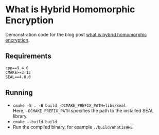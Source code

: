 # What is Hybrid Homomorphic Encryption
Demonstration code for the blog post [what is hybrid homomorphic encryption](https://encryptedlearner.com/what-is-hybrid-homomorphic-encryption-and-its-applications-b0568b21954c).

## Requirements
`cpp==9.4.0`   
`CMAKE>=3.13`  
`SEAL==4.0.0`  

## Running
- `cmake -S . -B build -DCMAKE_PREFIX_PATH=libs/seal`  
Here, `-DCMAKE_PREFIX_PATH` specifies the path to the installed SEAL library.
- `cmake --build build`
- Run the compiled binary, for example `./build/WhatIsHHE`